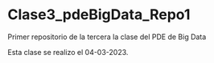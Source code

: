 # Clase3_pdeBigData_Repo1
Primer repositorio de la tercera la clase del PDE de Big Data

Esta clase se realizo el 04-03-2023.